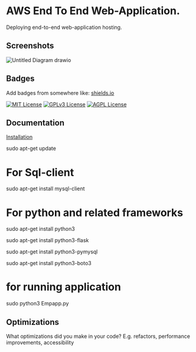 

# AWS End To End Web-Application.
 Deploying end-to-end web-application hosting.

## Screenshots
![Untitled Diagram drawio](https://github.com/Suvratam/aws-project/assets/32219932/c778b521-531b-4c3a-975f-89f11ba1792a)


## Badges

Add badges from somewhere like: [shields.io](https://shields.io/)

[![MIT License](https://img.shields.io/badge/License-MIT-green.svg)](https://choosealicense.com/licenses/mit/)
[![GPLv3 License](https://img.shields.io/badge/License-GPL%20v3-yellow.svg)](https://opensource.org/licenses/)
[![AGPL License](https://img.shields.io/badge/license-AGPL-blue.svg)](http://www.gnu.org/licenses/agpl-3.0)


## Documentation

[Installation](https://linktodocumentation)

sudo apt-get update
# For Sql-client
sudo apt-get install mysql-client

# For python and related frameworks

sudo apt-get install python3

sudo apt-get install python3-flask

sudo apt-get install python3-pymysql

sudo apt-get install python3-boto3

# for running application
sudo python3 Empapp.py

## Optimizations

What optimizations did you make in your code? E.g. refactors, performance improvements, accessibility




